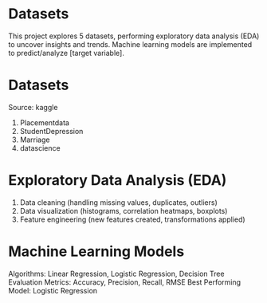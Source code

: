# Datasets
This project explores 5 datasets, performing exploratory data analysis (EDA) to uncover insights and trends. Machine learning models are implemented to predict/analyze [target variable].
# Datasets
Source: kaggle
1. Placementdata
2. StudentDepression
3. Marriage
4. datascience
# Exploratory Data Analysis (EDA)
1. Data cleaning (handling missing values, duplicates, outliers)
2. Data visualization (histograms, correlation heatmaps, boxplots)
3. Feature engineering (new features created, transformations applied)
# Machine Learning Models
Algorithms: Linear Regression, Logistic Regression, Decision Tree
Evaluation Metrics: Accuracy, Precision, Recall, RMSE
Best Performing Model: Logistic Regression
